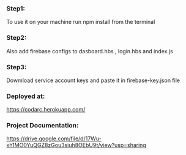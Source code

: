 ### Step1: 
To use it on your machine run npm install from the terminal

### Step2: 
Also add firebase configs to dasboard.hbs , login.hbs and index.js

### Step3: 
Dowmload service account keys and paste it in firebase-key.json file

### Deployed at: 
https://codarc.herokuapp.com/

### Project Documentation: 
https://drive.google.com/file/d/17Wu-xh1MO0YuQGZ8zGou3siuh8OEbU9t/view?usp=sharing
